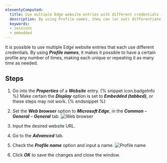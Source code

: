 ```yaml
---
eleventyComputed:
  title: Use multiple Edge website entries with different credentials in {{ en.RDM }}
  description: By using Profile names, they can (or not) differentiate between each entry
  keywords:
  - sessions
  - embedded
---
```

It is possible to use multiple Edge website entries that each use different credentials. By using ***Profile names***, it makes it possible to have a certain profile any number of times, making each unique or repeating it as many time as needed.

## Steps
1. Go into the ***Properties*** of a ***Website*** entry.
{% snippet icon.badgeInfo %}
Make certain the ***Display*** option is set to ***Embedded (tabbed)***, or these steps may not work.
{% endsnippet %}

2. Set the ***Web browser*** option to ***Microsoft Edge***, in the ***Common*** – ***General*** – ***General*** tab.
![Web browser](https://cdnweb.devolutions.net/docs/docs_en_kb_KB0060.png)
1. Input the desired website URL.
1. Go to the ***Advanced*** tab.
1. Check the ***Profile name*** option and input a name.
![Profile name](https://cdnweb.devolutions.net/docs/docs_en_kb_KB0061.png)
1. Click ***OK*** to save the changes and close the window.

